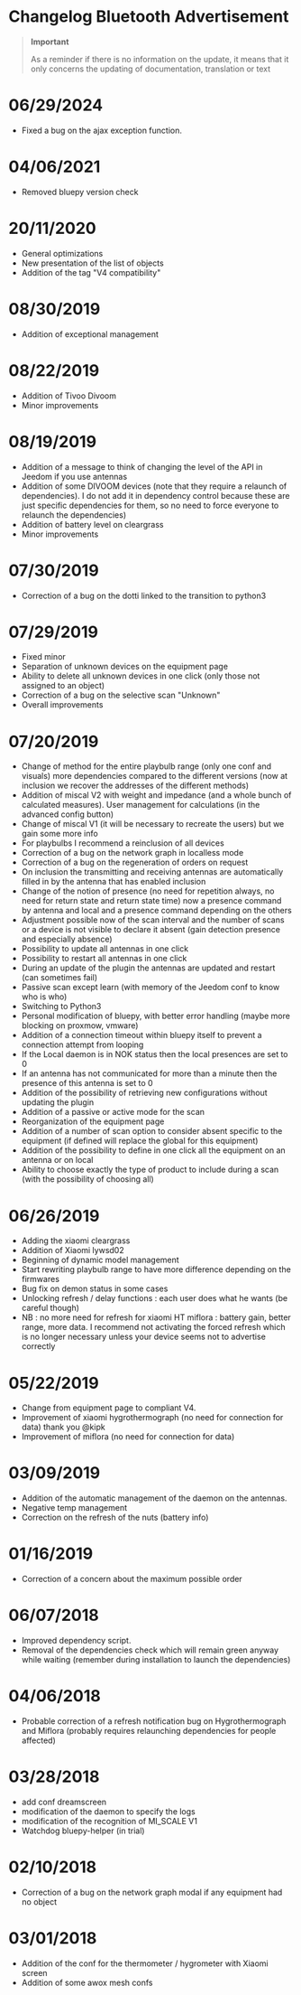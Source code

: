 # Changelog Bluetooth Advertisement

>**Important**
>
>As a reminder if there is no information on the update, it means that it only concerns the updating of documentation, translation or text

# 06/29/2024

- Fixed a bug on the ajax exception function.

# 04/06/2021

- Removed bluepy version check

# 20/11/2020

- General optimizations
- New presentation of the list of objects
- Addition of the tag "V4 compatibility"

# 08/30/2019
- Addition of exceptional management

# 08/22/2019
- Addition of Tivoo Divoom
- Minor improvements

# 08/19/2019
- Addition of a message to think of changing the level of the API in Jeedom if you use antennas
- Addition of some DIVOOM devices (note that they require a relaunch of dependencies). I do not add it in dependency control because these are just specific dependencies for them, so no need to force everyone to relaunch the dependencies)
- Addition of battery level on cleargrass
- Minor improvements

# 07/30/2019
- Correction of a bug on the dotti linked to the transition to python3

# 07/29/2019
- Fixed minor
- Separation of unknown devices on the equipment page
- Ability to delete all unknown devices in one click (only those not assigned to an object)
- Correction of a bug on the selective scan "Unknown"
- Overall improvements

# 07/20/2019
- Change of method for the entire playbulb range (only one conf and visuals) more dependencies compared to the different versions (now at inclusion we recover the addresses of the different methods)
- Addition of miscal V2 with weight and impedance (and a whole bunch of calculated measures). User management for calculations (in the advanced config button)
- Change of miscal V1 (it will be necessary to recreate the users) but we gain some more info
- For playbulbs I recommend a reinclusion of all devices
- Correction of a bug on the network graph in localless mode
- Correction of a bug on the regeneration of orders on request
- On inclusion the transmitting and receiving antennas are automatically filled in by the antenna that has enabled inclusion
- Change of the notion of presence (no need for repetition always, no need for return state and return state time) now a presence command by antenna and local and a presence command depending on the others
- Adjustment possible now of the scan interval and the number of scans or a device is not visible to declare it absent (gain detection presence and especially absence)
- Possibility to update all antennas in one click
- Possibility to restart all antennas in one click
- During an update of the plugin the antennas are updated and restart (can sometimes fail)
- Passive scan except learn (with memory of the Jeedom conf to know who is who)
- Switching to Python3
- Personal modification of bluepy, with better error handling (maybe more blocking on proxmow, vmware)
- Addition of a connection timeout within bluepy itself to prevent a connection attempt from looping
- If the Local daemon is in NOK status then the local presences are set to 0
- If an antenna has not communicated for more than a minute then the presence of this antenna is set to 0
- Addition of the possibility of retrieving new configurations without updating the plugin
- Addition of a passive or active mode for the scan
- Reorganization of the equipment page
- Addition of a number of scan option to consider absent specific to the equipment (if defined will replace the global for this equipment)
- Addition of the possibility to define in one click all the equipment on an antenna or on local
- Ability to choose exactly the type of product to include during a scan (with the possibility of choosing all)

# 06/26/2019
- Adding the xiaomi cleargrass
- Addition of Xiaomi lywsd02
- Beginning of dynamic model management
- Start rewriting playbulb range to have more difference depending on the firmwares
- Bug fix on demon status in some cases
- Unlocking refresh / delay functions : each user does what he wants (be careful though)
- NB : no more need for refresh for xiaomi HT miflora : battery gain, better range, more data. I recommend not activating the forced refresh which is no longer necessary unless your device seems not to advertise correctly

# 05/22/2019

- Change from equipment page to compliant V4.
- Improvement of xiaomi hygrothermograph (no need for connection for data) thank you @kipk
- Improvement of miflora (no need for connection for data)

# 03/09/2019

- Addition of the automatic management of the daemon on the antennas.
- Negative temp management
- Correction on the refresh of the nuts (battery info)

# 01/16/2019

- Correction of a concern about the maximum possible order

# 06/07/2018

- Improved dependency script.
- Removal of the dependencies check which will remain green anyway while waiting (remember during installation to launch the dependencies)

# 04/06/2018

- Probable correction of a refresh notification bug on Hygrothermograph and Miflora (probably requires relaunching dependencies for people affected)

# 03/28/2018

- add conf dreamscreen
- modification of the daemon to specify the logs
- modification of the recognition of MI_SCALE V1
- Watchdog bluepy-helper (in trial)

# 02/10/2018

- Correction of a bug on the network graph modal if any equipment had no object

# 03/01/2018

- Addition of the conf for the thermometer / hygrometer with Xiaomi screen
- Addition of some awox mesh confs
